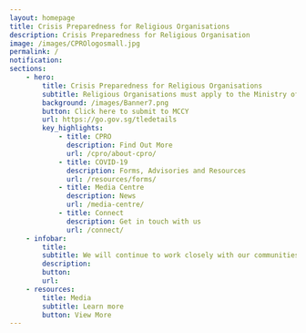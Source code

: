 ```yaml
---
layout: homepage
title: Crisis Preparedness for Religious Organisations
description: Crisis Preparedness for Religious Organisation
image: /images/CPROlogosmall.jpg
permalink: /
notification:
sections:
    - hero:
        title: Crisis Preparedness for Religious Organisations
        subtitle: Religious Organisations must apply to the Ministry of Trade and Industry for a [Time-Limited Exemption](https://covid.gobusiness.gov.sg/) one day prior to proceeding with permitted on-site activities and must inform MCCY of these applications. 
        background: /images/Banner7.png
        button: Click here to submit to MCCY
        url: https://go.gov.sg/tledetails
        key_highlights:
            - title: CPRO
              description: Find Out More
              url: /cpro/about-cpro/
            - title: COVID-19
              description: Forms, Advisories and Resources
              url: /resources/forms/
            - title: Media Centre
              description: News
              url: /media-centre/
            - title: Connect
              description: Get in touch with us
              url: /connect/
    - infobar:
        title:
        subtitle: We will continue to work closely with our communities to keep Singapore and our people safe. To protect everyone’s well-being, we urge our congregants to work with their religious leaders in implementing the precautionary measures advised by MOH and MCCY. By supporting each other in these challenging times and exercising social responsibility, we can overcome COVID-19, and emerge even stronger and more resilient. - Statement in support of staying united against COVID-19, National Steering Committee on Racial and Religious Harmony, 25 March 2020 
        description: 
        button:
        url:
    - resources:
        title: Media
        subtitle: Learn more
        button: View More
---
```

